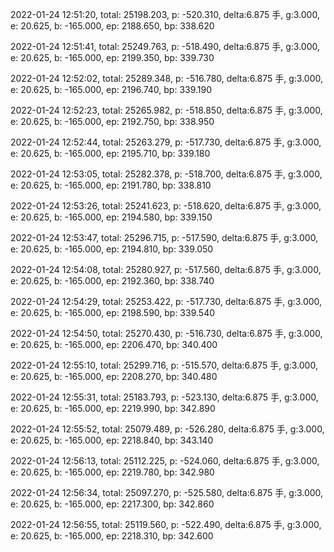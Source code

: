 2022-01-24 12:51:20, total: 25198.203, p: -520.310, delta:6.875 手, g:3.000, e: 20.625, b: -165.000, ep: 2188.650, bp: 338.620

2022-01-24 12:51:41, total: 25249.763, p: -518.490, delta:6.875 手, g:3.000, e: 20.625, b: -165.000, ep: 2199.350, bp: 339.730

2022-01-24 12:52:02, total: 25289.348, p: -516.780, delta:6.875 手, g:3.000, e: 20.625, b: -165.000, ep: 2196.740, bp: 339.190

2022-01-24 12:52:23, total: 25265.982, p: -518.850, delta:6.875 手, g:3.000, e: 20.625, b: -165.000, ep: 2192.750, bp: 338.950

2022-01-24 12:52:44, total: 25263.279, p: -517.730, delta:6.875 手, g:3.000, e: 20.625, b: -165.000, ep: 2195.710, bp: 339.180

2022-01-24 12:53:05, total: 25282.378, p: -518.700, delta:6.875 手, g:3.000, e: 20.625, b: -165.000, ep: 2191.780, bp: 338.810

2022-01-24 12:53:26, total: 25241.623, p: -518.620, delta:6.875 手, g:3.000, e: 20.625, b: -165.000, ep: 2194.580, bp: 339.150

2022-01-24 12:53:47, total: 25296.715, p: -517.590, delta:6.875 手, g:3.000, e: 20.625, b: -165.000, ep: 2194.810, bp: 339.050

2022-01-24 12:54:08, total: 25280.927, p: -517.560, delta:6.875 手, g:3.000, e: 20.625, b: -165.000, ep: 2192.360, bp: 338.740

2022-01-24 12:54:29, total: 25253.422, p: -517.730, delta:6.875 手, g:3.000, e: 20.625, b: -165.000, ep: 2198.590, bp: 339.540

2022-01-24 12:54:50, total: 25270.430, p: -516.730, delta:6.875 手, g:3.000, e: 20.625, b: -165.000, ep: 2206.470, bp: 340.400

2022-01-24 12:55:10, total: 25299.716, p: -515.570, delta:6.875 手, g:3.000, e: 20.625, b: -165.000, ep: 2208.270, bp: 340.480

2022-01-24 12:55:31, total: 25183.793, p: -523.130, delta:6.875 手, g:3.000, e: 20.625, b: -165.000, ep: 2219.990, bp: 342.890

2022-01-24 12:55:52, total: 25079.489, p: -526.280, delta:6.875 手, g:3.000, e: 20.625, b: -165.000, ep: 2218.840, bp: 343.140

2022-01-24 12:56:13, total: 25112.225, p: -524.060, delta:6.875 手, g:3.000, e: 20.625, b: -165.000, ep: 2219.780, bp: 342.980

2022-01-24 12:56:34, total: 25097.270, p: -525.580, delta:6.875 手, g:3.000, e: 20.625, b: -165.000, ep: 2217.300, bp: 342.860

2022-01-24 12:56:55, total: 25119.560, p: -522.490, delta:6.875 手, g:3.000, e: 20.625, b: -165.000, ep: 2218.310, bp: 342.600